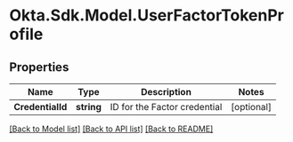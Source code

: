 # Okta.Sdk.Model.UserFactorTokenProfile

## Properties

Name | Type | Description | Notes
------------ | ------------- | ------------- | -------------
**CredentialId** | **string** | ID for the Factor credential | [optional] 

[[Back to Model list]](../README.md#documentation-for-models) [[Back to API list]](../README.md#documentation-for-api-endpoints) [[Back to README]](../README.md)


